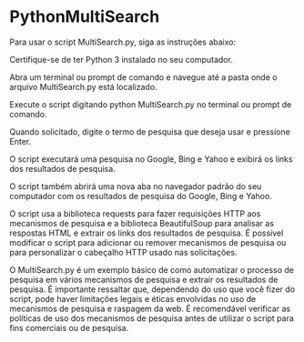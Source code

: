 # PythonMultiSearch
Para usar o script MultiSearch.py, siga as instruções abaixo:

Certifique-se de ter Python 3 instalado no seu computador.

Abra um terminal ou prompt de comando e navegue até a pasta onde o arquivo MultiSearch.py está localizado.

Execute o script digitando python MultiSearch.py no terminal ou prompt de comando.

Quando solicitado, digite o termo de pesquisa que deseja usar e pressione Enter.

O script executará uma pesquisa no Google, Bing e Yahoo e exibirá os links dos resultados de pesquisa.

O script também abrirá uma nova aba no navegador padrão do seu computador com os resultados de pesquisa do Google, Bing e Yahoo.

O script usa a biblioteca requests para fazer requisições HTTP aos mecanismos de pesquisa e a biblioteca BeautifulSoup para analisar as respostas HTML e extrair os links dos resultados de pesquisa. É possível modificar o script para adicionar ou remover mecanismos de pesquisa ou para personalizar o cabeçalho HTTP usado nas solicitações.

O MultiSearch.py é um exemplo básico de como automatizar o processo de pesquisa em vários mecanismos de pesquisa e extrair os resultados de pesquisa. É importante ressaltar que, dependendo do uso que você fizer do script, pode haver limitações legais e éticas envolvidas no uso de mecanismos de pesquisa e raspagem da web. É recomendável verificar as políticas de uso dos mecanismos de pesquisa antes de utilizar o script para fins comerciais ou de pesquisa.
